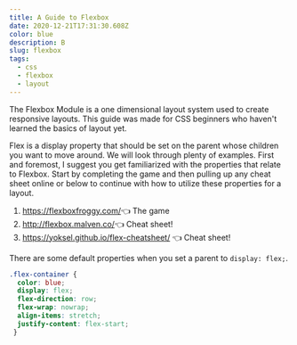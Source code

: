 ```yaml
---
title: A Guide to Flexbox
date: 2020-12-21T17:31:30.608Z
color: blue
description: B
slug: flexbox
tags:
  - css
  - flexbox
  - layout
---
```

The Flexbox Module is a one dimensional layout system used to create responsive layouts. This guide was made for CSS beginners who haven't learned the basics of layout yet.

Flex is a display property that should be set on the parent whose children you want to move around. We will look through plenty of examples. First and foremost, I suggest you get familiarized with the properties that relate to Flexbox. Start by completing the game and then pulling up any cheat sheet online or below to continue with how to utilize these properties for a layout.

1. <https://flexboxfroggy.com/>👈 The game
2. <http://flexbox.malven.co/>👈 Cheat sheet!
3. <https://yoksel.github.io/flex-cheatsheet/> 👈 Cheat sheet!

There are some default properties when you set a parent to `display: flex;`. 

```css
.flex-container { 
  color: blue;
  display: flex;
  flex-direction: row;
  flex-wrap: nowrap;
  align-items: stretch;
  justify-content: flex-start;
 }
```